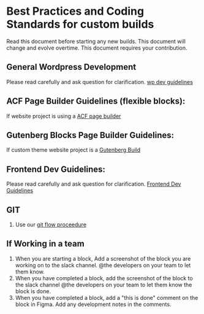 # Best Practices and Coding Standards for custom builds

Read this document before starting any new builds. This document will change and evolve overtime. This document requires your contribution. 

## General Wordpress Development
Please read carefully and ask question for clarification. [ wp dev guidelines ](https://github.com/pixelstorm/WordPress-Development-Guidelines/)

## ACF Page Builder Guidelines (flexible blocks):
If website project is using a [ ACF page builder ](https://github.com/pixelstorm/Custom-theme-with-ACF-Page-Builder/)

## Gutenberg Blocks Page Builder Guidelines:
If custom theme website project is a [ Gutenberg Build ](https://github.com/pixelstorm/Custom-theme-with-gutenberg)

## Frontend Dev Guidelines:
Please read carefully and ask question for clarification. [Frontend Dev Guidelines](https://github.com/pixelstorm/Frontend-Development-Guidelines/)

## GIT
1. Use our [ git flow proceedure ](https://github.com/pixelstorm/git-flow)

## If Working in a team
1. When you are starting a block, Add a screenshot of the block you are working on to the slack channel. @the developers on your team to let them know.
2. When you have completed a block, add the screenshot of the block to the slack channel @the developers on your team to let them know the block is done.
3. When you have completed a block, add a "this is done" comment on the block in Figma. Add any development notes in the comments.
